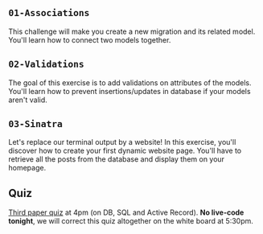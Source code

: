 ## `01-Associations`

This challenge will make you create a new migration and its related model. You'll learn how to connect two models together.

## `02-Validations`

The goal of this exercise is to add validations on attributes of the models. You'll learn how to prevent insertions/updates in database if your models aren't valid.

## `03-Sinatra`

Let's replace our terminal output by a website! In this exercise, you'll discover how to create your first dynamic website page. You'll have to retrieve all the posts from the database and display them on your homepage.

## Quiz

[Third paper quiz](https://github.com/lewagon/quizzes/raw/gh-pages/pdf/3-db-english.pdf) at 4pm (on DB, SQL and Active Record). **No live-code tonight**, we will correct this quiz altogether on the white board at 5:30pm.
